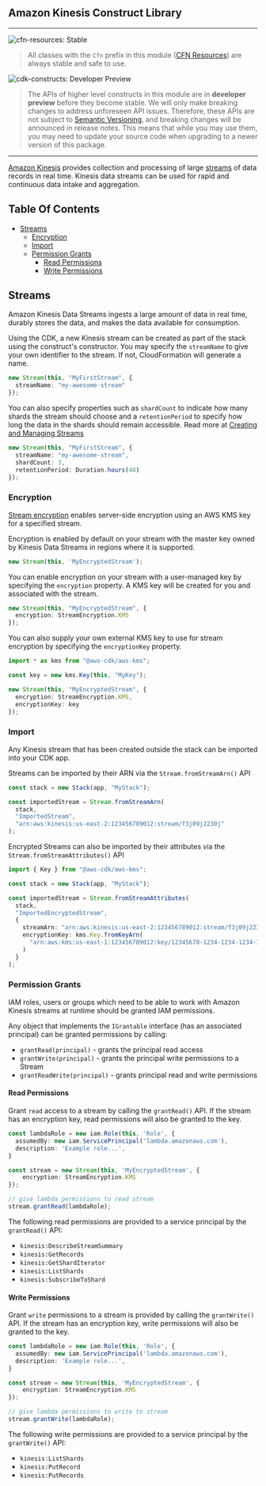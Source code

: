 ## Amazon Kinesis Construct Library
<!--BEGIN STABILITY BANNER-->
---

![cfn-resources: Stable](https://img.shields.io/badge/cfn--resources-stable-success.svg?style=for-the-badge)

> All classes with the `Cfn` prefix in this module ([CFN Resources](https://docs.aws.amazon.com/cdk/latest/guide/constructs.html#constructs_lib)) are always stable and safe to use.

![cdk-constructs: Developer Preview](https://img.shields.io/badge/cdk--constructs-developer--preview-informational.svg?style=for-the-badge)

> The APIs of higher level constructs in this module are in **developer preview** before they become stable. We will only make breaking changes to address unforeseen API issues. Therefore, these APIs are not subject to [Semantic Versioning](https://semver.org/), and breaking changes will be announced in release notes. This means that while you may use them, you may need to update your source code when upgrading to a newer version of this package.

---
<!--END STABILITY BANNER-->

[Amazon Kinesis](https://docs.aws.amazon.com/streams/latest/dev/introduction.html) provides collection and processing of large
[streams](https://aws.amazon.com/streaming-data/) of data records in real time. Kinesis data streams can be used for rapid and continuous data
intake and aggregation.

## Table Of Contents

- [Streams](#streams)
  - [Encryption](#encryption)
  - [Import](#import)
  - [Permission Grants](#permission-grants)
    - [Read Permissions](#read-permissions)
    - [Write Permissions](#write-permissions)

## Streams

Amazon Kinesis Data Streams ingests a large amount of data in real time, durably stores the data, and makes the data available for consumption.

Using the CDK, a new Kinesis stream can be created as part of the stack using the construct's constructor. You may specify the `streamName` to give
your own identifier to the stream. If not, CloudFormation will generate a name.

```ts
new Stream(this, "MyFirstStream", {
  streamName: "my-awesome-stream"
});
```

You can also specify properties such as `shardCount` to indicate how many shards the stream should choose and a `retentionPeriod`
to specify how long the data in the shards should remain accessible.
Read more at [Creating and Managing Streams](https://docs.aws.amazon.com/streams/latest/dev/working-with-streams.html)

```ts
new Stream(this, "MyFirstStream", {
  streamName: "my-awesome-stream",
  shardCount: 3,
  retentionPeriod: Duration.hours(48)
});
```

### Encryption

[Stream encryption](https://docs.aws.amazon.com/AWSCloudFormation/latest/UserGuide/aws-properties-kinesis-stream-streamencryption.html) enables
server-side encryption using an AWS KMS key for a specified stream.

Encryption is enabled by default on your stream with the master key owned by Kinesis Data Streams in regions where it is supported.

```ts
new Stream(this, 'MyEncryptedStream');
```

You can enable encryption on your stream with a user-managed key by specifying the `encryption` property.
A KMS key will be created for you and associated with the stream.

```ts
new Stream(this, "MyEncryptedStream", {
  encryption: StreamEncryption.KMS
});
```

You can also supply your own external KMS key to use for stream encryption by specifying the `encryptionKey` property.

```ts
import * as kms from "@aws-cdk/aws-kms";

const key = new kms.Key(this, "MyKey");

new Stream(this, "MyEncryptedStream", {
  encryption: StreamEncryption.KMS,
  encryptionKey: key
});
```

### Import

Any Kinesis stream that has been created outside the stack can be imported into your CDK app.

Streams can be imported by their ARN via the `Stream.fromStreamArn()` API

```ts
const stack = new Stack(app, "MyStack");

const importedStream = Stream.fromStreamArn(
  stack,
  "ImportedStream",
  "arn:aws:kinesis:us-east-2:123456789012:stream/f3j09j2230j"
);
```

Encrypted Streams can also be imported by their attributes via the `Stream.fromStreamAttributes()` API

```ts
import { Key } from "@aws-cdk/aws-kms";

const stack = new Stack(app, "MyStack");

const importedStream = Stream.fromStreamAttributes(
  stack,
  "ImportedEncryptedStream",
  {
    streamArn: "arn:aws:kinesis:us-east-2:123456789012:stream/f3j09j2230j",
    encryptionKey: kms.Key.fromKeyArn(
      "arn:aws:kms:us-east-1:123456789012:key/12345678-1234-1234-1234-123456789012"
    )
  }
);
```

### Permission Grants

IAM roles, users or groups which need to be able to work with Amazon Kinesis streams at runtime should be granted IAM permissions.

Any object that implements the `IGrantable` interface (has an associated principal) can be granted permissions by calling:

- `grantRead(principal)` - grants the principal read access
- `grantWrite(principal)` - grants the principal write permissions to a Stream
- `grantReadWrite(principal)` - grants principal read and write permissions

#### Read Permissions

Grant `read` access to a stream by calling the `grantRead()` API.
If the stream has an encryption key, read permissions will also be granted to the key.

```ts
const lambdaRole = new iam.Role(this, 'Role', {
  assumedBy: new iam.ServicePrincipal('lambda.amazonaws.com'),
  description: 'Example role...',
}

const stream = new Stream(this, 'MyEncryptedStream', {
    encryption: StreamEncryption.KMS
});

// give lambda permissions to read stream
stream.grantRead(lambdaRole);
```

The following read permissions are provided to a service principal by the `grantRead()` API:

- `kinesis:DescribeStreamSummary`
- `kinesis:GetRecords`
- `kinesis:GetShardIterator`
- `kinesis:ListShards`
- `kinesis:SubscribeToShard`

#### Write Permissions

Grant `write` permissions to a stream is provided by calling the `grantWrite()` API.
If the stream has an encryption key, write permissions will also be granted to the key.

```ts
const lambdaRole = new iam.Role(this, 'Role', {
  assumedBy: new iam.ServicePrincipal('lambda.amazonaws.com'),
  description: 'Example role...',
}

const stream = new Stream(this, 'MyEncryptedStream', {
    encryption: StreamEncryption.KMS
});

// give lambda permissions to write to stream
stream.grantWrite(lambdaRole);
```

The following write permissions are provided to a service principal by the `grantWrite()` API:

- `kinesis:ListShards`
- `kinesis:PutRecord`
- `kinesis:PutRecords`
